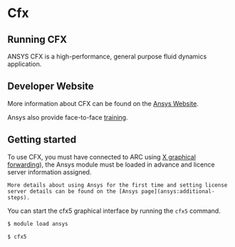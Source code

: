 # Cfx

## Running CFX

ANSYS CFX is a high-performance, general purpose fluid dynamics application.

## Developer Website

More information about CFX can be found on the [Ansys Website](https://www.ansys.com/en-GB/Products/Fluids/ANSYS-CFX).

Ansys also provide face-to-face [training](https://www.ansys.com/Services/Training-Center).

## Getting started

To use CFX, you must have connected to ARC using [X graphical forwarding](../../../getting_started/logon/x11-graphics)), the Ansys module must be loaded in advance and licence server information assigned.

```{note}
More details about using Ansys for the first time and setting license server details can be found on the [Ansys page](ansys:additional-steps).
```

You can start the cfx5 graphical interface by running the `cfx5` command.

```bash
$ module load ansys

$ cfx5
```
